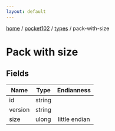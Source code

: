 ```yaml
---
layout: default
---
```


[home](/)  /  [pocket102](/protocol/pocket102)  /  [types](/protocol/pocket102/types)  /  pack-with-size

# Pack with size

## Fields

Name | Type | Endianness
---|---|:---:
id | string | 
version | string | 
size | ulong | little endian


